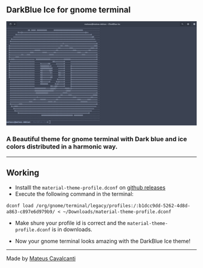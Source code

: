 ## DarkBlue Ice for gnome terminal
![image1](images/example.png)

### A Beautiful theme for gnome terminal with Dark blue and ice colors distributed in a harmonic way.

---

## Working

* Installl the `material-theme-profile.dconf` on [github releases](https://github.com/Dedsd/DarkBlue-Ice-for-gnome-terminal/releases)
* Execute the following command in the terminal:
```
dconf load /org/gnome/terminal/legacy/profiles:/:b1dcc9dd-5262-4d8d-a863-c897e6d979b9/ < ~/Downloads/material-theme-profile.dconf
```

* Make shure your profile id is correct and the `material-theme-profile.dconf` is in downloads.

* Now your gnome terminal looks amazing with the DarkBlue Ice theme!

---

Made by [Mateus Cavalcanti](https://github.com/Mateus-Cavalcanti)